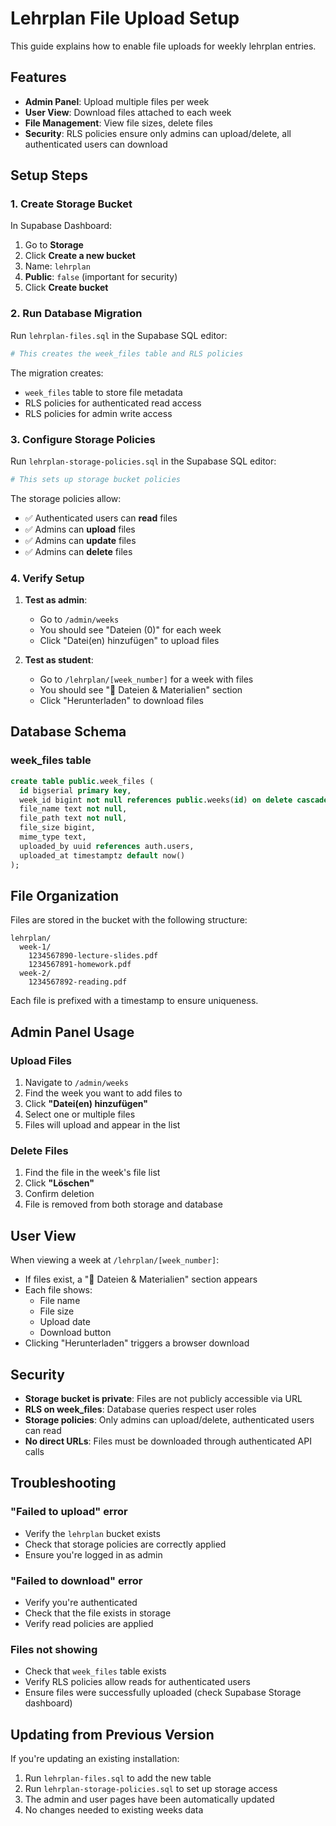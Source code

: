 # Lehrplan File Upload Setup

This guide explains how to enable file uploads for weekly lehrplan entries.

## Features

- **Admin Panel**: Upload multiple files per week
- **User View**: Download files attached to each week
- **File Management**: View file sizes, delete files
- **Security**: RLS policies ensure only admins can upload/delete, all authenticated users can download

## Setup Steps

### 1. Create Storage Bucket

In Supabase Dashboard:
1. Go to **Storage**
2. Click **Create a new bucket**
3. Name: `lehrplan`
4. **Public**: `false` (important for security)
5. Click **Create bucket**

### 2. Run Database Migration

Run `lehrplan-files.sql` in the Supabase SQL editor:

```bash
# This creates the week_files table and RLS policies
```

The migration creates:
- `week_files` table to store file metadata
- RLS policies for authenticated read access
- RLS policies for admin write access

### 3. Configure Storage Policies

Run `lehrplan-storage-policies.sql` in the Supabase SQL editor:

```bash
# This sets up storage bucket policies
```

The storage policies allow:
- ✅ Authenticated users can **read** files
- ✅ Admins can **upload** files
- ✅ Admins can **update** files
- ✅ Admins can **delete** files

### 4. Verify Setup

1. **Test as admin**:
   - Go to `/admin/weeks`
   - You should see "Dateien (0)" for each week
   - Click "Datei(en) hinzufügen" to upload files
   
2. **Test as student**:
   - Go to `/lehrplan/[week_number]` for a week with files
   - You should see "📎 Dateien & Materialien" section
   - Click "Herunterladen" to download files

## Database Schema

### week_files table

```sql
create table public.week_files (
  id bigserial primary key,
  week_id bigint not null references public.weeks(id) on delete cascade,
  file_name text not null,
  file_path text not null,
  file_size bigint,
  mime_type text,
  uploaded_by uuid references auth.users,
  uploaded_at timestamptz default now()
);
```

## File Organization

Files are stored in the bucket with the following structure:
```
lehrplan/
  week-1/
    1234567890-lecture-slides.pdf
    1234567891-homework.pdf
  week-2/
    1234567892-reading.pdf
```

Each file is prefixed with a timestamp to ensure uniqueness.

## Admin Panel Usage

### Upload Files

1. Navigate to `/admin/weeks`
2. Find the week you want to add files to
3. Click **"Datei(en) hinzufügen"**
4. Select one or multiple files
5. Files will upload and appear in the list

### Delete Files

1. Find the file in the week's file list
2. Click **"Löschen"**
3. Confirm deletion
4. File is removed from both storage and database

## User View

When viewing a week at `/lehrplan/[week_number]`:

- If files exist, a "📎 Dateien & Materialien" section appears
- Each file shows:
  - File name
  - File size
  - Upload date
  - Download button
- Clicking "Herunterladen" triggers a browser download

## Security

- **Storage bucket is private**: Files are not publicly accessible via URL
- **RLS on week_files**: Database queries respect user roles
- **Storage policies**: Only admins can upload/delete, authenticated users can read
- **No direct URLs**: Files must be downloaded through authenticated API calls

## Troubleshooting

### "Failed to upload" error
- Verify the `lehrplan` bucket exists
- Check that storage policies are correctly applied
- Ensure you're logged in as admin

### "Failed to download" error
- Verify you're authenticated
- Check that the file exists in storage
- Verify read policies are applied

### Files not showing
- Check that `week_files` table exists
- Verify RLS policies allow reads for authenticated users
- Ensure files were successfully uploaded (check Supabase Storage dashboard)

## Updating from Previous Version

If you're updating an existing installation:

1. Run `lehrplan-files.sql` to add the new table
2. Run `lehrplan-storage-policies.sql` to set up storage access
3. The admin and user pages have been automatically updated
4. No changes needed to existing weeks data

